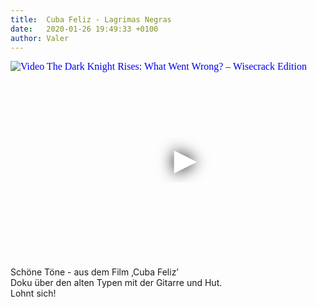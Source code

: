 ```yaml
---
title:  Cuba Feliz - Lagrimas Negras
date:   2020-01-26 19:49:33 +0100
author: Valer
---
```

<iframe
  width="560"
  height="315"
  src="https://www.youtube.com/embed/tozhe0yTAqo"
  srcdoc="<style>*{padding:0;margin:0;overflow:hidden}html,body{height:100%}img,span{position:absolute;width:100%;top:0;bottom:0;margin:auto}span{height:1.5em;text-align:center;font:48px/1.5 sans-serif;color:white;text-shadow:0 0 0.5em black}</style><a href=https://www.youtube.com/embed/tozhe0yTAqo?autoplay=1><img src=https://img.youtube.com/vi/tozhe0yTAqo/hqdefault.jpg alt='Video The Dark Knight Rises: What Went Wrong? – Wisecrack Edition'><span>▶</span></a>"
  frameborder="0"
  allow="accelerometer; autoplay; encrypted-media; gyroscope; picture-in-picture"
  allowfullscreen
></iframe>

Schöne Töne - aus dem Film ‚Cuba Feliz’    
Doku über den alten Typen mit der Gitarre und Hut.   
Lohnt sich!